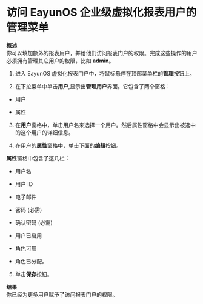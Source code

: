 # 访问 EayunOS 企业级虚拟化报表用户的管理菜单

**概述**<br/>
你可以填加额外的报表用户，并给他们访问报表门户的权限。完成这些操作的用户必须拥有管理其它用户的权限，比如 **admin**。

1. 进入 EayunOS 虚拟化报表门户中，将鼠标悬停在顶部菜单栏的**管理**按钮上。

2. 在下拉菜单中单击**用户**,显示出**管理用户**界面。它包含了两个窗格：

 * 用户

 * 属性

3. 在**用户**窗格中，单击用户名来选择一个用户。然后属性窗格中会显示出被选中的这个用户的详细信息。

4. 在用户的**属性**窗格中，单击下面的**编辑**按钮。

  **属性**窗格中包含了这几栏：

 * 用户名

 * 用户 ID

 * 电子邮件

 * 密码 (必需)

 * 确认密码 (必需)

 * 用户已启用

 * 角色可用

 * 角色已分配。

5. 单击**保存**按钮。

**结果**<br/>
你已经为更多用户赋予了访问报表门户的权限。
